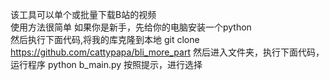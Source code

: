 该工具可以单个或批量下载B站的视频  
使用方法很简单
如果你是新手，先给你的电脑安装一个python  
然后执行下面代码,将我的库克隆到本地
git clone https://github.com/cattypapa/bli_more_part 
然后进入文件夹，执行下面代码，运行程序
python b_main.py
按照提示，进行选择
